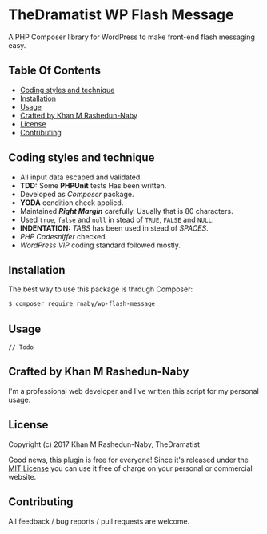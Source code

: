 # TheDramatist WP Flash Message

A PHP Composer library for WordPress to make front-end flash messaging easy.

## Table Of Contents

* [Coding styles and technique](#coding-styles-and-technique)
* [Installation](#installation)
* [Usage](#usage)
* [Crafted by Khan M Rashedun-Naby](#crafted-by-khan)
* [License](#license)
* [Contributing](#contributing)

## Coding styles and technique
* All input data escaped and validated.
* **TDD:** Some **PHPUnit** tests Has been written.
* Developed as *Composer* package.
* **YODA** condition check applied.
* Maintained ***Right Margin*** carefully. Usually that is 80 characters.
* Used `true`, `false` and `null` in stead of `TRUE`, `FALSE` and `NULL`.
* **INDENTATION:** *TABS* has been used in stead of *SPACES*.
* *PHP Codesniffer* checked.
* *WordPress VIP* coding standard followed mostly.

## Installation

The best way to use this package is through Composer:

```BASH
$ composer require rnaby/wp-flash-message
```

## Usage

`// Todo`

## Crafted by Khan M Rashedun-Naby

I'm a professional web developer and I've written this script for my personal usage.

## License

Copyright (c) 2017 Khan M Rashedun-Naby, TheDramatist

Good news, this plugin is free for everyone! Since it's released under the [MIT License](LICENSE) you can use it free of charge on your personal or commercial website.

## Contributing

All feedback / bug reports / pull requests are welcome.
